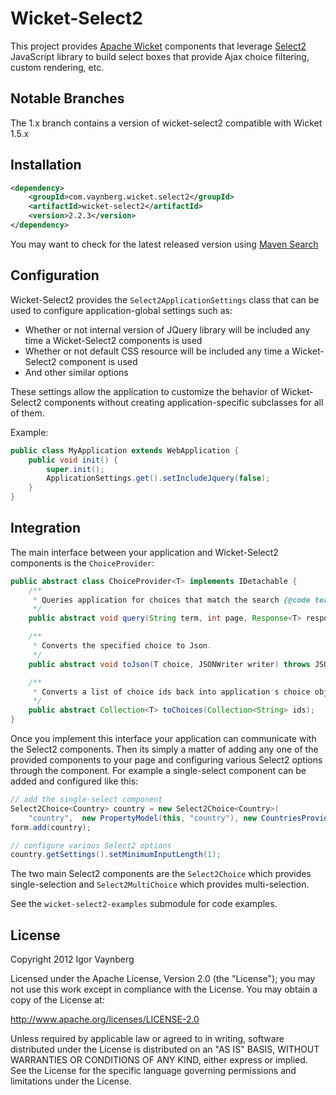 Wicket-Select2
==============

This project provides [Apache Wicket](http://wicket.apache.org) components that leverage [Select2](http://ivaynberg.github.com/select2) JavaScript library to build select boxes that provide Ajax choice filtering, custom rendering, etc.

Notable Branches
----------------
The 1.x branch contains a version of wicket-select2 compatible with Wicket 1.5.x

Installation
------------
```xml
<dependency>
	<groupId>com.vaynberg.wicket.select2</groupId>
	<artifactId>wicket-select2</artifactId>
	<version>2.2.3</version>
</dependency>
```
You may want to check for the latest released version using [Maven Search](http://search.maven.org/#search%7Cgav%7C1%7Cg%3A%22com.vaynberg.wicket.select2%22%20AND%20a%3A%22wicket-select2%22)

Configuration
-------------

Wicket-Select2 provides the `Select2ApplicationSettings` class that can be used to configure application-global settings such as:

* Whether or not internal version of JQuery library will be included any time a Wicket-Select2 components is used
* Whether or not default CSS resource will be included any time a Wicket-Select2 component is used
* And other similar options

These settings allow the application to customize the behavior of Wicket-Select2 components without creating application-specific subclasses for all of them.

Example:
```java
public class MyApplication extends WebApplication {
    public void init() {
		super.init();
		ApplicationSettings.get().setIncludeJquery(false);
    }
}
```
Integration
-----------

The main interface between your application and Wicket-Select2 components is the `ChoiceProvider`:
```java
public abstract class ChoiceProvider<T> implements IDetachable {
    /**
     * Queries application for choices that match the search {@code term} and adds them to the {@code response}
     */
    public abstract void query(String term, int page, Response<T> response);

    /**
     * Converts the specified choice to Json.
     */
    public abstract void toJson(T choice, JSONWriter writer) throws JSONException;

    /**
     * Converts a list of choice ids back into application's choice objects. When the choice provider is attached to a
     */
    public abstract Collection<T> toChoices(Collection<String> ids);
}
```
Once you implement this interface your application can communicate with the Select2 components. Then its simply a matter of adding any one of the provided components to your page and configuring various Select2 options through the component. For example a single-select component can be added and configured like this:
```java
// add the single-select component
Select2Choice<Country> country = new Select2Choice<Country>(
	"country",	new PropertyModel(this, "country"), new CountriesProvider());
form.add(country);

// configure various Select2 options
country.getSettings().setMinimumInputLength(1);
```
The two main Select2 components are the `Select2Choice` which provides single-selection and `Select2MultiChoice` which provides multi-selection.

See the `wicket-select2-examples` submodule for  code examples.

License
-------
Copyright 2012 Igor Vaynberg

Licensed under the Apache License, Version 2.0 (the "License"); you may not use this work except in compliance with the License. You may obtain a copy of the License at:

http://www.apache.org/licenses/LICENSE-2.0

Unless required by applicable law or agreed to in writing, software distributed under the License is distributed on an "AS IS" BASIS, WITHOUT WARRANTIES OR CONDITIONS OF ANY KIND, either express or implied. See the License for the specific language governing permissions and limitations under the License.
